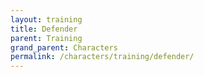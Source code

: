 ```yaml
---
layout: training
title: Defender
parent: Training
grand_parent: Characters
permalink: /characters/training/defender/
---
```

